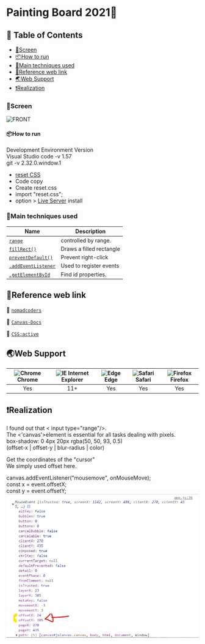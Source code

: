 # Painting Board 2021🎨

## 🚩 Table of Contents

-   [🗼Screen](#screen)
-   [📦How to run](#how-to-run)
-   [🔧Main techniques used](#main-techniques-used)
-   [🔎Reference web link](#reference-web-link)
-   [🌏Web Support](#web-support)
-   [❗Realization](#realization)

### 🗼Screen

![FRONT](./image/paintjs.gif)

#### 📦How to run

Development Environment Version  
Visual Studio code -v 1.57  
git -v 2.32.0.window.1

-   [reset CSS](https://meyerweb.com/eric/tools/css/reset)
-   Code copy
-   Create reset.css
-   import "reset.css";
-   option > [Live Server](https://marketplace.visualstudio.com/items?itemName=ritwickdey.LiveServer) install

### 🔧Main techniques used

| Name                                                                           | Description              |
| ------------------------------------------------------------------------------ | ------------------------ |
| [`range`](https://github.com/dongmin7208/paintjs/blob/main/index.html)         | controlled by range.     |
| [`fillRect()`](https://github.com/dongmin7208/paintjs/blob/main/app.js)        | Draws a filled rectangle |
| [`preventDefault()`](https://github.com/dongmin7208/paintjs/blob/main/app.js)  | Prevent right-click      |
| [`.addEventListener`](https://github.com/dongmin7208/paintjs/blob/main/app.js) | Used to register events  |
| [`.getElementById`](https://github.com/dongmin7208/paintjs/blob/main/app.js)   | Find id properties.      |

## 🔎Reference web link

:school: [`nomadcoders`](https://nomadcoders.co/)

:book: [`Canvas-Docs`](https://developer.mozilla.org/en-US/docs/Web/API/CanvasRenderingContext2D)

:book: [`CSS:active`](https://www.w3schools.com/cssref/sel_active.asp)

## 🌏Web Support

| <img src="https://user-images.githubusercontent.com/1215767/34348387-a2e64588-ea4d-11e7-8267-a43365103afe.png" alt="Chrome" width="16px" height="16px" /> Chrome | <img src="https://user-images.githubusercontent.com/1215767/34348590-250b3ca2-ea4f-11e7-9efb-da953359321f.png" alt="IE" width="16px" height="16px" /> Internet Explorer | <img src="https://user-images.githubusercontent.com/1215767/34348380-93e77ae8-ea4d-11e7-8696-9a989ddbbbf5.png" alt="Edge" width="16px" height="16px" /> Edge | <img src="https://user-images.githubusercontent.com/1215767/34348394-a981f892-ea4d-11e7-9156-d128d58386b9.png" alt="Safari" width="16px" height="16px" /> Safari | <img src="https://user-images.githubusercontent.com/1215767/34348383-9e7ed492-ea4d-11e7-910c-03b39d52f496.png" alt="Firefox" width="16px" height="16px" /> Firefox |
| :--------------------------------------------------------------------------------------------------------------------------------------------------------------: | :---------------------------------------------------------------------------------------------------------------------------------------------------------------------: | :----------------------------------------------------------------------------------------------------------------------------------------------------------: | :--------------------------------------------------------------------------------------------------------------------------------------------------------------: | :----------------------------------------------------------------------------------------------------------------------------------------------------------------: |
|                                                                               Yes                                                                                |                                                                                   11+                                                                                   |                                                                             Yes                                                                              |                                                                               Yes                                                                                |                                                                                Yes                                                                                 |

## ❗Realization

I found out that < input type="range"/>.  
The <'canvas'>element is essential for all tasks dealing with pixels.  
box-shadow: 0 4px 20px rgba(50, 50, 93, 0.5)  
(offset-x | offset-y | blur-radius | color)

Get the coordinates of the "cursor"  
We simply used offset here.

canvas.addEventListener("mousemove", onMouseMove);  
const x = event.offsetX;  
const y = event.offsetY;  
![cursor](./image/offset-cursor.jpg)
